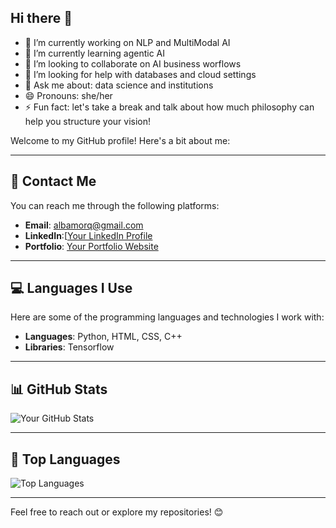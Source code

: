## Hi there 👋

<!--
**AMorQ/AMorQ** is a ✨ _special_ ✨ repository because its `README.md` (this file) appears on your GitHub profile.

Here are some ideas to get you started:


-->

- 🔭 I’m currently working on NLP and MultiModal AI
- 🌱 I’m currently learning agentic AI
- 👯 I’m looking to collaborate on AI business worflows
- 🤔 I’m looking for help with databases and cloud settings
- 💬 Ask me about: data science and institutions
- 😄 Pronouns: she/her
- ⚡ Fun fact: let's take a break and talk about how much philosophy can help you structure your vision!

Welcome to my GitHub profile! Here's a bit about me:

---

## 🔗 Contact Me
You can reach me through the following platforms:
- **Email**: [albamorq@gmail.com](mailto:albamorq@gmail.com)
- **LinkedIn**:[[Your LinkedIn Profile]([https://www.linkedin.com/in/yourprofile](https://www.linkedin.com/in/alba-morquecho-delgado/))
- **Portfolio**: [Your Portfolio Website](https://yourwebsite.com)

---

## 💻 Languages I Use
Here are some of the programming languages and technologies I work with:
- **Languages**: Python, HTML, CSS, C++
- **Libraries**: Tensorflow

---

## 📊 GitHub Stats
![Your GitHub Stats](https://github-readme-stats.vercel.app/api?username=AMorQ&show_icons=true&theme=radical)

---

## 🌟 Top Languages
![Top Languages](https://github-readme-stats.vercel.app/api/top-langs/?username=AMorQ&layout=compact&theme=radical)

---

Feel free to reach out or explore my repositories! 😊
